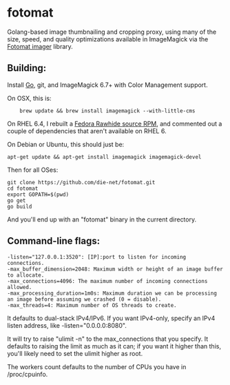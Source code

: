 fotomat
=======

Golang-based image thumbnailing and cropping proxy, using many of the size,
speed, and quality optimizations available in ImageMagick via the [Fotomat
imager](https://github.com/die-net/fotomat/tree/master/imager) library.

Building:
--------

Install [Go](http://golang.org/doc/install), git, and ImageMagick 6.7+ with
Color Management support.

On OSX, this is:

        brew update && brew install imagemagick --with-little-cms

On RHEL 6.4, I rebuilt a [Fedora Rawhide source
RPM](http://mirror.pnl.gov/fedora/linux/development/rawhide/source/SRPMS/i/),
and commented out a couple of dependencies that aren't available on RHEL 6.

On Debian or Ubuntu, this should just be:

	apt-get update && apt-get install imagemagick imagemagick-devel

Then for all OSes:

	git clone https://github.com/die-net/fotomat.git
	cd fotomat
	export GOPATH=$(pwd)
	go get
	go build

And you'll end up with an "fotomat" binary in the current directory.

Command-line flags:
------------------

	-listen="127.0.0.1:3520": [IP]:port to listen for incoming connections.
	-max_buffer_dimension=2048: Maximum width or height of an image buffer to allocate.
	-max_connections=4096: The maximum number of incoming connections allowed.
	-max_processing_duration=1m0s: Maximum duration we can be processing an image before assuming we crashed (0 = disable).
	-max_threads=4: Maximum number of OS threads to create.

It defaults to dual-stack IPv4/IPv6.  If you want IPv4-only, specify an IPv4
listen address, like -listen="0.0.0.0:8080".

It will try to raise "ulimit -n" to the max_connections that you specify. 
It defaults to raising the limit as much as it can; if you want it higher
than this, you'll likely need to set the ulimit higher as root.

The workers count defaults to the number of CPUs you have in /proc/cpuinfo.
